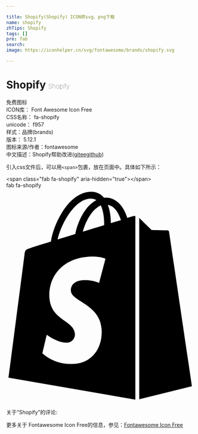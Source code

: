 ```yaml
---

title: Shopify(Shopify) ICON转svg、png下载
name: shopify
zhTips: Shopify
tags: []
pre: fab
search: 
image: https://iconhelper.cn/svg/fontawesome/brands/shopify.svg

---
```


# Shopify  <small style="font-size: 60%;font-weight: 100">Shopify</small>


<div class="detail-page">
<p>
<span><span class="badge-success badge">免费图标</span> </span>
<br/>
<span>
ICON库：
<span class="badge-secondary badge">Font Awesome Icon Free</span> 
</span>
<br/>
<span>
CSS名称：
<span class="badge-secondary badge">fa-shopify</span> 
</span>
<br/>
<span>
unicode：
<span class="badge-secondary badge">f957</span> 
<copy-btn content='f957' btn-title=""></copy-btn>
<copy-btn :content='String.fromCodePoint(parseInt("f957", 16))' btn-title="复制U"></copy-btn>
</span><br/><span>样式：<span class="badge-light badge">品牌(brands)</span></span>
<br/>
<span>
版本：
<span class="badge-secondary badge">5.12.1</span> 
</span>
<br/>
<span>图标来源/作者：<span class="badge-light badge">fontawesome</span></span> 
<br/>
<span class="zh-detail">中文描述：<span class="badge-primary badge">Shopify</span><span class="help-link"><span>帮助改进</span>(<a href="https://gitee.com/liuwave/icon-helper/edit/master/json/fontawesome/brands/shopify.json" target="_blank" rel="noopener noreferrer">gitee</a><a href="https://github.com/liuwave/icon-helper/edit/master/json/fontawesome/brands/shopify.json" target="_blank" rel="noopener noreferrer">github</a></span>)</span><br/>
</p>
</div>
<div class="alert alert-dark">
  <i class="fab fa-shopify fa-xs"></i>
  <i class="fab fa-shopify fa-sm"></i>
  <i class="fab fa-shopify fa-lg"></i>
  <i class="fab fa-shopify fa-2x"></i>
  <i class="fab fa-shopify fa-3x"></i>
  <i class="fab fa-shopify fa-5x"></i>
  <i class="fab fa-shopify fa-7x"></i>
</div>
<div>
  <p>引入css文件后，可以用<code>&lt;span&gt;</code>包裹，放在页面中。具体如下所示：    
  </p>
  <div class="alert alert-primary" style="font-size: 14px">
    &lt;span class="fab fa-shopify" aria-hidden="true"&gt;&lt;/span&gt;
    <copy-btn content='<span class="fab fa-shopify" aria-hidden="true"></span>'></copy-btn>
  </div>
  <div class="alert alert-secondary">
    <i class="fab fa-shopify"
    style="font-size: 24px"
    aria-hidden="true"></i> fab fa-shopify
    <copy-btn content="fab fa-shopify" btn-title="复制图标名称"></copy-btn>
  </div>
</div>
<div id="svg" class="svg-wrap">
<svg xmlns="http://www.w3.org/2000/svg" viewBox="0 0 448 512"><path d="M388.32,104.1a4.66,4.66,0,0,0-4.4-4c-2,0-37.23-.8-37.23-.8s-21.61-20.82-29.62-28.83V503.2L442.76,472S388.72,106.5,388.32,104.1ZM288.65,70.47a116.67,116.67,0,0,0-7.21-17.61C271,32.85,255.42,22,237,22a15,15,0,0,0-4,.4c-.4-.8-1.2-1.2-1.6-2C223.4,11.63,213,7.63,200.58,8c-24,.8-48,18-67.25,48.83-13.61,21.62-24,48.84-26.82,70.06-27.62,8.4-46.83,14.41-47.23,14.81-14,4.4-14.41,4.8-16,18-1.2,10-38,291.82-38,291.82L307.86,504V65.67a41.66,41.66,0,0,0-4.4.4S297.86,67.67,288.65,70.47ZM233.41,87.69c-16,4.8-33.63,10.4-50.84,15.61,4.8-18.82,14.41-37.63,25.62-50,4.4-4.4,10.41-9.61,17.21-12.81C232.21,54.86,233.81,74.48,233.41,87.69ZM200.58,24.44A27.49,27.49,0,0,1,215,28c-6.4,3.2-12.81,8.41-18.81,14.41-15.21,16.42-26.82,42-31.62,66.45-14.42,4.41-28.83,8.81-42,12.81C131.33,83.28,163.75,25.24,200.58,24.44ZM154.15,244.61c1.6,25.61,69.25,31.22,73.25,91.66,2.8,47.64-25.22,80.06-65.65,82.47-48.83,3.2-75.65-25.62-75.65-25.62l10.4-44s26.82,20.42,48.44,18.82c14-.8,19.22-12.41,18.81-20.42-2-33.62-57.24-31.62-60.84-86.86-3.2-46.44,27.22-93.27,94.47-97.68,26-1.6,39.23,4.81,39.23,4.81L221.4,225.39s-17.21-8-37.63-6.4C154.15,221,153.75,239.8,154.15,244.61ZM249.42,82.88c0-12-1.6-29.22-7.21-43.63,18.42,3.6,27.22,24,31.23,36.43Q262.63,78.68,249.42,82.88Z"/></svg>
</div>
<detail full-name='fa-shopify'></detail>
<div>
<p>关于“Shopify”的评论:</p>
</div>
<Vssue title="关于“Shopify”的评论" ></Vssue>    
<div><p>更多关于  Fontawesome Icon Free的信息，参见：<a target="_blank" href="https://iconhelper.cn/fontawesome.html">Fontawesome Icon Free</a>
</p></div>
